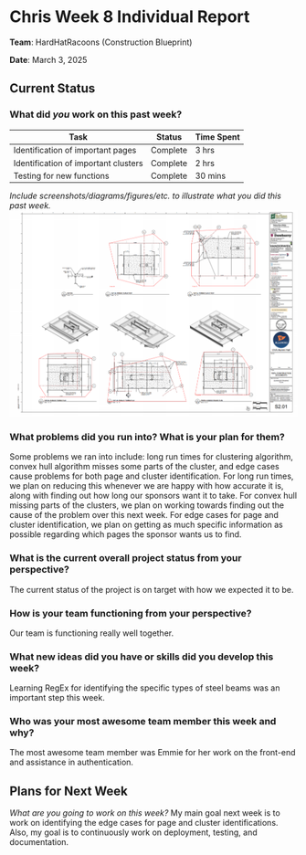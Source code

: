 # Chris Week 8 Individual Report

**Team**: HardHatRacoons (Construction Blueprint)

**Date**: March 3, 2025

## Current Status

### What did _you_ work on this past week?

| Task | Status | Time Spent | 
| ---- | ------ | ---------- |
| Identification of important pages     | Complete       |  3 hrs          |
| Identification of important clusters     | Complete       |  2 hrs          |
| Testing for new functions     | Complete       |  30 mins          |

*Include screenshots/diagrams/figures/etc. to illustrate what you did this past week.*
![Cluster identification and ignoring irrelevant clusters](./images/chris-clusters.png)

### What problems did you run into? What is your plan for them?

Some problems we ran into include: long run times for clustering algorithm, convex hull algorithm misses some parts of the cluster, and edge cases cause problems for both page and cluster identification. For long run times, we plan on reducing this whenever we are happy with how accurate it is, along with finding out how long our sponsors want it to take. For convex hull missing parts of the clusters, we plan on working towards finding out the cause of the problem over this next week. For edge cases for page and cluster identification, we plan on getting as much specific information as possible regarding which pages the sponsor wants us to find.

### What is the current overall project status from your perspective? 

The current status of the project is on target with how we expected it to be.

### How is your team functioning from your perspective?

Our team is functioning really well together.

### What new ideas did you have or skills did you develop this week?

Learning RegEx for identifying the specific types of steel beams was an important step this week.

### Who was your most awesome team member this week and why?

The most awesome team member was Emmie for her work on the front-end and assistance in authentication.

## Plans for Next Week

*What are you going to work on this week?*
My main goal next week is to work on identifying the edge cases for page and cluster identifications. Also, my goal is to continuously work on deployment, testing, and documentation.